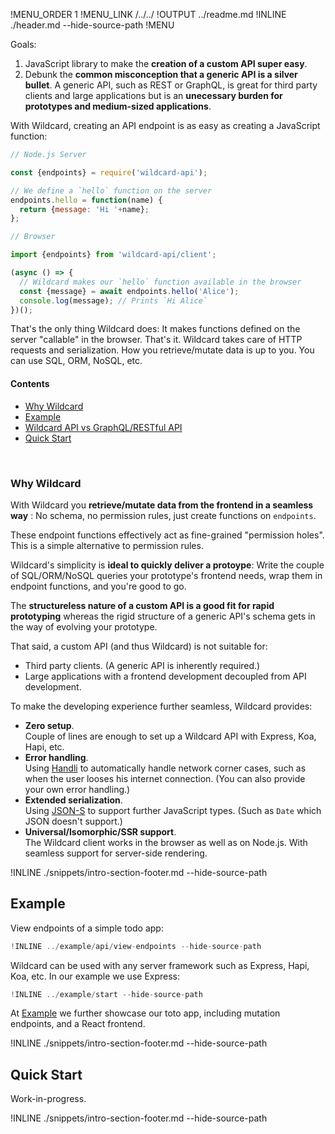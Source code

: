 !MENU_ORDER 1
!MENU_LINK /../../
!OUTPUT ../readme.md
!INLINE ./header.md --hide-source-path
!MENU

Goals:
 1. JavaScript library to make the **creation of a custom API super easy**.
 2. Debunk the **common misconception that a generic API is a silver bullet**.
    A generic API, such as REST or GraphQL, is great for third party clients and large applications
    but is an **unecessary burden for prototypes and medium-sized applications**.

With Wildcard,
creating an API endpoint is as easy as creating a JavaScript function:

~~~js
// Node.js Server

const {endpoints} = require('wildcard-api');

// We define a `hello` function on the server
endpoints.hello = function(name) {
  return {message: 'Hi '+name};
};
~~~

~~~js
// Browser

import {endpoints} from 'wildcard-api/client';

(async () => {
  // Wildcard makes our `hello` function available in the browser
  const {message} = await endpoints.hello('Alice');
  console.log(message); // Prints `Hi Alice`
})();
~~~

That's the only thing Wildcard does:
It makes functions defined on the server "callable" in the browser.
That's it.
Wildcard takes care of HTTP requests and serialization.
How you retrieve/mutate data is up to you.
You can use SQL, ORM, NoSQL, etc.

#### Contents

 - [Why Wildcard](#why-wildcard)
 - [Example](#example)
 - [Wildcard API vs GraphQL/RESTful API](#wildcard-api-vs-graphqlrestful-api)
 - [Quick Start](#quick-start)


<br/>

### Why Wildcard

With Wildcard you
**retrieve/mutate data from the frontend in a seamless way**
:
No schema,
no permission rules,
just create functions on `endpoints`.

These endpoint functions effectively act as fine-grained "permission holes".
This is a simple alternative to permission rules.

Wildcard's simplicity is **ideal to quickly deliver a protoype**:
Write the couple of SQL/ORM/NoSQL queries your prototype's frontend needs,
wrap them in endpoint functions,
and you're good to go.

The **structureless nature of a custom API is a good fit for rapid prototyping**
whereas the rigid structure of a generic API's schema
gets in the way of evolving your prototype.

That said, a custom API (and thus Wildcard) is not suitable for:
 - Third party clients. (A generic API is inherently required.)
 - Large applications with a frontend development decoupled from API development.

To make the developing experience further seamless,
Wildcard provides:
 - **Zero setup**.
   <br/>
   Couple of lines are enough to set up a Wildcard API with Express, Koa, Hapi, etc.
 - **Error handling**.
   <br/>
   Using [Handli](https://github.com/brillout/handli) to automatically handle network corner cases,
   such as when the user looses his internet connection.
   (You can also provide your own error handling.)
 - **Extended serialization**.
   <br/>
   Using [JSON-S](https://github.com/brillout/json-s) to support further JavaScript types.
   (Such as `Date` which JSON doesn't support.)
 - **Universal/Isomorphic/SSR support**.
   <br/>
   The Wildcard client works in the browser as well as on Node.js.
   With seamless support for
   server-side rendering.

!INLINE ./snippets/intro-section-footer.md --hide-source-path



## Example

View endpoints of a simple todo app:

~~~js
!INLINE ../example/api/view-endpoints --hide-source-path
~~~

Wildcard can be used with any server framework such as Express, Hapi, Koa, etc.
In our example we use Express:

~~~js
!INLINE ../example/start --hide-source-path
~~~

At [Example](/example/)
we further showcase our toto app,
including mutation endpoints,
and a React frontend.


!INLINE ./snippets/intro-section-footer.md --hide-source-path






## Quick Start

Work-in-progress.

!INLINE ./snippets/intro-section-footer.md --hide-source-path




